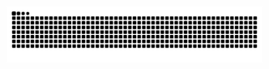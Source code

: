 <div align="center">
  
![snake gif](https://github.com/Harel-k/Harel-k/blob/output/github-snake-dark.svg)

</div>
